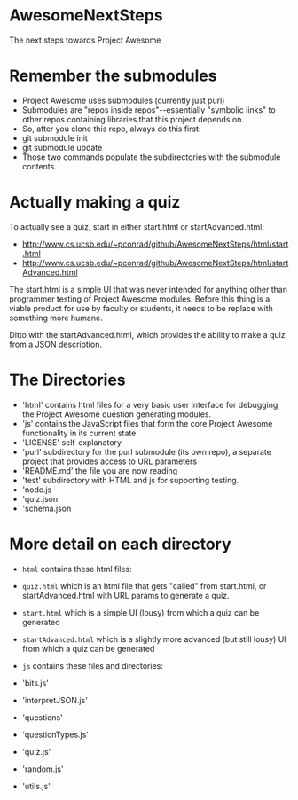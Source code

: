 AwesomeNextSteps
================

The next steps towards Project Awesome

# Remember the submodules

* Project Awesome uses submodules (currently just purl)
 * Submodules are "repos inside repos"--essentially "symbolic links" to other repos containing libraries that this project depends on.
* So, after you clone this repo, always do this first:
 * git submodule init
 * git submodule update
* Those two commands populate the subdirectories with the submodule contents.

# Actually making a quiz

To actually see a quiz, start in either start.html or startAdvanced.html:
* http://www.cs.ucsb.edu/~pconrad/github/AwesomeNextSteps/html/start.html
* http://www.cs.ucsb.edu/~pconrad/github/AwesomeNextSteps/html/startAdvanced.html

The start.html is a simple UI that was never intended for anything other than programmer testing of Project Awesome modules.   Before this thing is a viable product for use by faculty or students, it needs to be replace with something more humane.

Ditto with the startAdvanced.html, which provides the ability to make a quiz from a JSON description.

# The Directories

* 'html' contains html files for a very basic user interface for debugging the Project Awesome question generating modules.  
* 'js' contains the JavaScript files that form the core Project Awesome functionality in its current state  
* 'LICENSE' self-explanatory  
* 'purl' subdirectory for the purl submodule (its own repo), a separate project that provides access to URL parameters
* 'README.md' the file you are now reading    
* 'test' subdirectory with HTML and js for supporting testing.
* 'node.js  
* 'quiz.json  
* 'schema.json


# More detail on each directory

* `html` contains these html files:
 * `quiz.html` which is an html file that gets "called" from start.html, or startAdvanced.html with URL params to generate a quiz.
 * `start.html` which is a simple UI (lousy) from which a quiz can be generated
 * `startAdvanced.html` which is a slightly more advanced (but still lousy) UI from which a quiz can be generated

* `js` contains these files and directories:
 * 'bits.js'
 * 'interpretJSON.js'
 * 'questions'
 * 'questionTypes.js'
 * 'quiz.js'
 * 'random.js'
 * 'utils.js'

